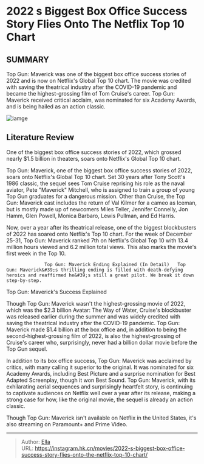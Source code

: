 # 2022 s Biggest Box Office Success Story Flies Onto The Netflix Top 10 Chart


## SUMMARY 



  Top Gun: Maverick was one of the biggest box office success stories of 2022 and is now on Netflix&#39;s Global Top 10 chart.   The movie was credited with saving the theatrical industry after the COVID-19 pandemic and became the highest-grossing film of Tom Cruise&#39;s career.   Top Gun: Maverick received critical acclaim, was nominated for six Academy Awards, and is being hailed as an action classic.  

![iamge](https://static1.srcdn.com/wordpress/wp-content/uploads/2023/08/top-gun-2-glen-powell.jpg)

## Literature Review

One of the biggest box office success stories of 2022, which grossed nearly $1.5 billion in theaters, soars onto Netflix&#39;s Global Top 10 chart.




Top Gun: Maverick, one of the biggest box office success stories of 2022, soars onto Netflix&#39;s Global Top 10 chart. Set 30 years after Tony Scott&#39;s 1986 classic, the sequel sees Tom Cruise reprising his role as the naval aviator, Pete &#34;Maverick&#34; Mitchell, who is assigned to train a group of young Top Gun graduates for a dangerous mission. Other than Cruise, the Top Gun: Maverick cast includes the return of Val Kilmer for a cameo as Iceman, but is mostly made up of newcomers Miles Teller, Jennifer Connelly, Jon Hamm, Glen Powell, Monica Barbaro, Lewis Pullman, and Ed Harris.




Now, over a year after its theatrical release, one of the biggest blockbusters of 2022 has soared onto Netflix&#39;s Top 10 chart. For the week of December 25-31, Top Gun: Maverick ranked 7th on Netflix&#39;s Global Top 10 with 13.4 million hours viewed and 6.2 million total views. This also marks the movie&#39;s first week in the Top 10.

                  Top Gun: Maverick Ending Explained (In Detail)   Top Gun: Maverick&#39;s thrilling ending is filled with death-defying heroics and reaffirmed he&#39;s still a great pilot. We break it down step-by-step.   


 Top Gun: Maverick&#39;s Success Explained 
          

Though Top Gun: Maverick wasn&#39;t the highest-grossing movie of 2022, which was the $2.3 billion Avatar: The Way of Water, Cruise&#39;s blockbuster was released earlier during the summer and was widely credited with saving the theatrical industry after the COVID-19 pandemic. Top Gun: Maverick made $1.4 billion at the box office and, in addition to being the second-highest-grossing film of 2022, is also the highest-grossing of Cruise&#39;s career who, surprisingly, never had a billion dollar movie before the Top Gun sequel.




In addition to its box office success, Top Gun: Maverick was acclaimed by critics, with many calling it superior to the original. It was nominated for six Academy Awards, including Best Picture and a surprise nomination for Best Adapted Screenplay, though it won Best Sound. Top Gun: Maverick, with its exhilarating aerial sequences and surprisingly heartfelt story, is continuing to captivate audiences on Netflix well over a year after its release, making a strong case for how, like the original movie, the sequel is already an action classic.



Though Top Gun: Maverick isn&#39;t available on Netflix in the United States, it&#39;s also streaming on Paramount&#43; and Prime Video.






---

> Author: [Ella](https://instagram.hk.cn/)  
> URL: https://instagram.hk.cn/movies/2022-s-biggest-box-office-success-story-flies-onto-the-netflix-top-10-chart/  

